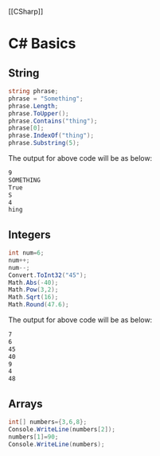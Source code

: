 [[CSharp]]
# C# Basics

## String

```csharp
string phrase;
phrase = "Something";
phrase.Length;
phrase.ToUpper();
phrase.Contains("thing");
phrase[0];
phrase.IndexOf("thing");
phrase.Substring(5);
```
The output for above code will be as below:
```cmd
9
SOMETHING
True
S
4
hing
```
## Integers
```csharp
int num=6;
num++;
num--;
Convert.ToInt32("45");
Math.Abs(-40);
Math.Pow(3,2);
Math.Sqrt(16);
Math.Round(47.6);
```
The output for above code will be as below:
```cmd
7
6
45
40
9
4
48
```
## Arrays
```csharp
int[] numbers={3,6,8};
Console.WriteLine(numbers[2]);
numbers[1]=90;
Console.WriteLine(numbers);
```